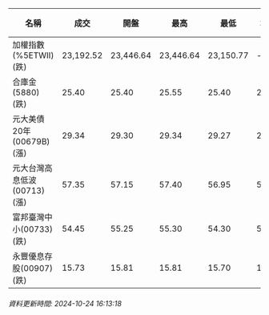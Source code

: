 | 名稱 | 成交 | 開盤 | 最高 | 最低 | 均價 | 成交金額(億) | 昨收 | 漲跌幅 | 漲跌 | 總量 | 昨量 | 振幅 |
| -------- | -------- | -------- | -------- |-------- | -------- | -------- |-------- |-------- |-------- | -------- | -------- |-------- |
|加權指數(%5ETWII) (跌)|23,192.52|23,446.64|23,446.64|23,150.77|-|3,665.68|23,334.76|0.61%|142.24|6,959,235|0|1.27%|
|合庫金(5880) (跌)|25.40|25.40|25.55|25.40|25.44|1.44|25.50|0.39%|0.10|5,652|7,939|0.59%|
|元大美債20年(00679B) (漲)|29.34|29.30|29.34|29.27|29.30|17.99|29.24|0.34%|0.10|61,388|60,120|0.24%|
|元大台灣高息低波(00713) (漲)|57.35|57.15|57.40|56.95|57.25|2.27|57.10|0.44%|0.25|3,966|7,571|0.79%|
|富邦臺灣中小(00733) (跌)|54.45|55.25|55.30|54.30|54.66|0.543|55.25|1.45%|0.80|994|704|1.81%|
|永豐優息存股(00907) (跌)|15.73|15.81|15.81|15.70|15.75|1.11|15.81|0.51%|0.08|7,078|15,932|0.70%|
###### 資料更新時間: 2024-10-24 16:13:18